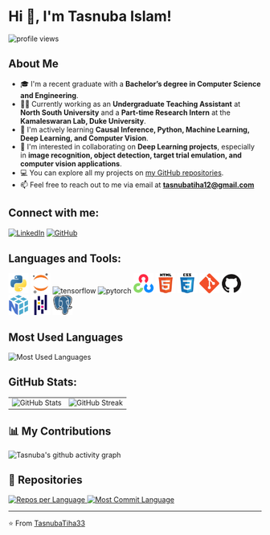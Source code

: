 # Hi 👋, I'm Tasnuba Islam!

<div align="left">
  <img src="https://komarev.com/ghpvc/?username=TasnubaTiha33&label=Profile%20views&color=0e75b6&style=flat" alt="profile views" />
</div>

## About Me
- 🎓 I'm a recent graduate with a **Bachelor’s degree in Computer Science and Engineering**.  
- 👩‍🏫 Currently working as an **Undergraduate Teaching Assistant** at **North South University** and a **Part-time Research Intern** at the **Kamaleswaran Lab, Duke University**.  
- 🌱 I'm actively learning **Causal Inference, Python, Machine Learning, Deep Learning, and Computer Vision**.  
- 🤝 I'm interested in collaborating on **Deep Learning projects**, especially in **image recognition, object detection, target trial emulation, and computer vision applications**.  
- 💻 You can explore all my projects on [my GitHub repositories](https://github.com/TasnubaTiha33?tab=repositories).  
- 📫 Feel free to reach out to me via email at **tasnubatiha12@gmail.com**


## Connect with me:
<p align="left">
<a href="https://www.linkedin.com/in/tasnubaislam" target="blank"><img align="center" src="https://raw.githubusercontent.com/rahuldkjain/github-profile-readme-generator/master/src/images/icons/Social/linked-in-alt.svg" alt="LinkedIn" height="30" width="40" /></a>
<a href="https://github.com/TasnubaTiha33" target="blank"><img align="center" src="https://raw.githubusercontent.com/rahuldkjain/github-profile-readme-generator/master/src/images/icons/Social/github.svg" alt="GitHub" height="30" width="40" /></a>
</p>

## Languages and Tools:
<p align="left">
<img src="https://raw.githubusercontent.com/devicons/devicon/master/icons/python/python-original.svg" alt="python" width="40" height="40"/>
<img src="https://raw.githubusercontent.com/devicons/devicon/master/icons/jupyter/jupyter-original.svg" alt="jupyter" width="40" height="40"/>
<img src="https://www.vectorlogo.zone/logos/tensorflow/tensorflow-icon.svg" alt="tensorflow" width="40" height="40"/>
<img src="https://www.vectorlogo.zone/logos/pytorch/pytorch-icon.svg" alt="pytorch" width="40" height="40"/>
<img src="https://raw.githubusercontent.com/devicons/devicon/master/icons/opencv/opencv-original.svg" alt="opencv" width="40" height="40"/>
<img src="https://raw.githubusercontent.com/devicons/devicon/master/icons/html5/html5-original-wordmark.svg" alt="html5" width="40" height="40"/>
<img src="https://raw.githubusercontent.com/devicons/devicon/master/icons/css3/css3-original-wordmark.svg" alt="css3" width="40" height="40"/>
<img src="https://raw.githubusercontent.com/devicons/devicon/master/icons/git/git-original.svg" alt="git" width="40" height="40"/>
<img src="https://raw.githubusercontent.com/devicons/devicon/master/icons/github/github-original.svg" alt="github" width="40" height="40"/>
<img src="https://raw.githubusercontent.com/devicons/devicon/master/icons/numpy/numpy-original.svg" alt="numpy" width="40" height="40"/>
<img src="https://raw.githubusercontent.com/devicons/devicon/master/icons/pandas/pandas-original.svg" alt="pandas" width="40" height="40"/>
<img src="https://raw.githubusercontent.com/devicons/devicon/master/icons/postgresql/postgresql-original.svg" alt="postgresql" width="40" height="40"/>
</p>

## Most Used Languages
<img src="https://github-readme-stats.vercel.app/api/top-langs?username=TasnubaTiha33&show_icons=true&locale=en&layout=compact&theme=tokyonight" alt="Most Used Languages" />

## GitHub Stats:
<table>
  <tr>
    <td>
      <img src="https://github-readme-stats.vercel.app/api?username=TasnubaTiha33&show_icons=true&locale=en&theme=tokyonight" alt="GitHub Stats" />
    </td>
    <td>
      <img src="https://github-readme-streak-stats.herokuapp.com/?user=TasnubaTiha33&theme=tokyonight" alt="GitHub Streak" />
    </td>
  </tr>
</table>

## 📊 My Contributions
![Tasnuba's github activity graph](https://github-readme-activity-graph.vercel.app/graph?username=TasnubaTiha33&theme=tokyo-night)

## 📂 Repositories
<div>
  <a href="https://github.com/TasnubaTiha33?tab=repositories">
    <img src="https://github-profile-summary-cards.vercel.app/api/cards/repos-per-language?username=TasnubaTiha33&theme=tokyonight" alt="Repos per Language" />
    <img src="https://github-profile-summary-cards.vercel.app/api/cards/most-commit-language?username=TasnubaTiha33&theme=tokyonight" alt="Most Commit Language" />
  </a>
</div>

---

⭐️ From [TasnubaTiha33](https://github.com/TasnubaTiha33)
